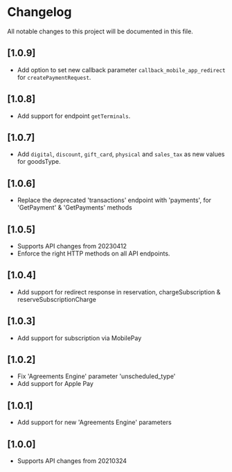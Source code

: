 # Changelog
All notable changes to this project will be documented in this file.

## [1.0.9]

- Add option to set new callback parameter `callback_mobile_app_redirect` for `createPaymentRequest`.

## [1.0.8]

- Add support for endpoint `getTerminals`.
## [1.0.7]

- Add `digital`, `discount`, `gift_card`, `physical` and `sales_tax` as new values for goodsType.

## [1.0.6]

- Replace the deprecated 'transactions' endpoint with 'payments', for 'GetPayment' & 'GetPayments' methods

## [1.0.5]

- Supports API changes from 20230412
- Enforce the right HTTP methods on all API endpoints.

## [1.0.4]

- Add support for redirect response in reservation, chargeSubscription & reserveSubscriptionCharge

## [1.0.3]

- Add support for subscription via MobilePay

## [1.0.2]

- Fix 'Agreements Engine' parameter 'unscheduled_type'
- Add support for Apple Pay

## [1.0.1]

- Add support for new 'Agreements Engine' parameters

## [1.0.0]

- Supports API changes from 20210324
